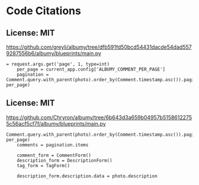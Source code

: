 # Code Citations

## License: MIT
https://github.com/greyli/albumy/tree/dfb591fd50bcd54431dacde54dad5579287556b6/albumy/blueprints/main.py

```
= request.args.get('page', 1, type=int)
    per_page = current_app.config['ALBUMY_COMMENT_PER_PAGE']
    pagination = Comment.query.with_parent(photo).order_by(Comment.timestamp.asc()).paginate(page, per_page)
```


## License: MIT
https://github.com/Chryron/albumy/tree/6b643d3a659b04957b51586122755c56acf5cf7f/albumy/blueprints/main.py

```
Comment.query.with_parent(photo).order_by(Comment.timestamp.asc()).paginate(page, per_page)
    comments = pagination.items

    comment_form = CommentForm()
    description_form = DescriptionForm()
    tag_form = TagForm()

    description_form.description.data = photo.description
```

